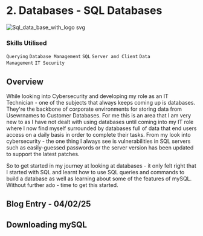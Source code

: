 # 2. Databases - SQL Databases

![Sql_data_base_with_logo svg](https://github.com/user-attachments/assets/4f4b3513-63b5-4c58-b611-91c31fb05673)

### Skills Utilised

<code>Querying</code> <code>Database Management</code> <code>SQL</code> <code>Server and Client</code> <code>Data Management</code> <code>IT Security</code>

## Overview

While looking into Cybersecurity and developing my role as an IT Technician - one of the subjects that always keeps coming up is databases. They're the backbone of corporate environments for storing data from Usewrnames to Customer Databases. For me this is an area that I am very new to as I have not dealt with using databases until coming into my IT role where I now find myself surrounded by databases full of data that end users access on a daily basis in order to complete their tasks. From my look into cybersecurity - the one thing I always see is vulnerabilities in SQL servers such as easily-guessed passwords or the server version has been updated to support the latest patches.

So to get started in my journey at looking at databases - it only felt right that I started with SQL and learnt how to use SQL queries and commands to build a database as well as learning about some of the features of mySQL. Without further ado - time to get this started.

## Blog Entry - 04/02/25

## Downloading mySQL 
